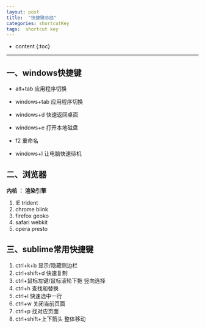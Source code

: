 ```yaml
---
layout: post
title:  "快捷键总结"
categories: shortcutKey
tags:  shortcut key
---
```


* content
{:toc}

----------

## 一、windows快捷键 ##

- alt+tab  		应用程序切换
- windows+tab 	 应用程序切换
- windows+d	快速返回桌面




- windows+e	打开本地磁盘
- f2	重命名
- windows+l 	让电脑快速待机

## 二、浏览器 ##

**内核 ： 渲染引擎**

1. IE trident
2.  chrome blink
3.  firefox geoko
4.  safari webkit
5.  opera	presto

## 三、sublime常用快捷键 ##

1. ctrl+k+b 显示/隐藏侧边栏
2. ctrl+shift+d 快速复制
3. ctrl+鼠标左键/鼠标滚轮下拖  竖向选择
4. ctrl+h 查找和替换
5. ctrl+l 快速选中一行
6. ctrl+w 关闭当前页面
7. ctrl+p 找对应页面
8. ctrl+shift+上下箭头  整体移动